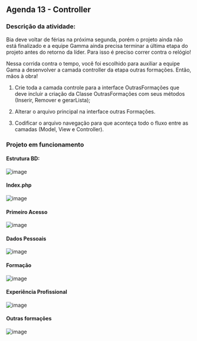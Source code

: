 ## Agenda 13 - Controller

### Descrição da atividade: 

Bia deve voltar de férias na próxima segunda, porém o projeto ainda não está finalizado e a equipe Gamma ainda precisa terminar a última etapa do projeto antes do retorno da líder. Para isso é preciso correr contra o relógio!

Nessa corrida contra o tempo, você foi escolhido para auxiliar a equipe Gama a desenvolver a camada controller da etapa outras formações. Então, mãos à obra!

1. Crie toda a camada controle para a interface OutrasFormações que deve incluir a criação da Classe OutrasFormações com seus métodos (Inserir, Remover e gerarLista);

2. Alterar o arquivo principal na interface outras Formações.

3. Codificar o arquivo navegação para que aconteça todo o fluxo entre as camadas (Model, View e Controller).


### Projeto em funcionamento 

#### Estrutura BD: 

![image](https://github.com/geovanaborba/Projetos-ETEC_Desenvolvimento-de-Sistemas/assets/98980485/79f212e2-8b36-4ca4-b571-1914eac9700c)

#### Index.php

![image](https://github.com/geovanaborba/Projetos-ETEC_Desenvolvimento-de-Sistemas/assets/98980485/c6413735-a383-4bda-9a36-ce12f24dab47)

#### Primeiro Acesso 

![image](https://github.com/geovanaborba/Projetos-ETEC_Desenvolvimento-de-Sistemas/assets/98980485/9267314b-6515-464c-b734-a69a62c4aeae)

#### Dados Pessoais 

![image](https://github.com/geovanaborba/Projetos-ETEC_Desenvolvimento-de-Sistemas/assets/98980485/f6ff1ce8-1937-4ea9-942e-b67513b545ef)

#### Formação 

![image](https://github.com/geovanaborba/Projetos-ETEC_Desenvolvimento-de-Sistemas/assets/98980485/51f565b1-fa4f-4311-a4ea-4f33b05c32ac)

#### Experiência Profissional 

![image](https://github.com/geovanaborba/Projetos-ETEC_Desenvolvimento-de-Sistemas/assets/98980485/997b053f-df02-44b8-ae7d-53fd3dcf64e4)

#### Outras formações 

![image](https://github.com/geovanaborba/Projetos-ETEC_Desenvolvimento-de-Sistemas/assets/98980485/67e4602c-c03d-4bf6-838f-bf5d260d1573)


